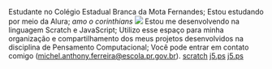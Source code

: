 Estudante no Colégio Estadual Branca da Mota Fernandes;
Estou estudando por meio da Alura;
*amo o corinthians* ![](https://mir-s3-cdn-cf.behance.net/project_modules/disp/c122027370301.57866ae387674.jpg)
Estou me desenvolvendo na linguagem Scratch e JavaScript;
Utilizo esse espaço para minha organização e compartilhamento dos meus projetos desenvolvidos na disciplina de Pensamento Computacional;
Você pode entrar em contato comigo (michel.anthony.ferreira@escola.pr.gov.br).
[scratch](ttps://scratch.mit.edu/projects/865827846?authuser=0)
[j5.ps](https://editor.p5js.org/ferreiramichel/full/1yzeHctqd?authuser=0)
[j5.ps](https://editor.p5js.org/ferreiramichel/full/Qlt7xzhYZ?authuser=0)
